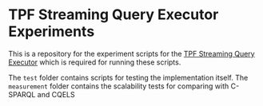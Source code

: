 # TPF Streaming Query Executor Experiments

This is a repository for the experiment scripts for the [TPF Streaming Query Executor](https://github.com/rubensworks/TPFStreamingQueryExecutor) which is required for running these scripts.

The `test` folder contains scripts for testing the implementation itself.
The `measurement` folder contains the scalability tests for comparing with C-SPARQL and CQELS

